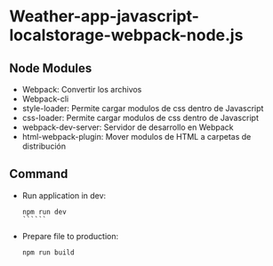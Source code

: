 # Weather-app-javascript-localstorage-webpack-node.js

## Node Modules
- Webpack: Convertir los archivos
- Webpack-cli
- style-loader: Permite cargar modulos de css dentro de Javascript
- css-loader: Permite cargar modulos de css dentro de Javascript
- webpack-dev-server: Servidor de desarrollo en Webpack
- html-webpack-plugin: Mover modulos de HTML a carpetas de distribución

## Command
- Run application in dev:

    ```````
    npm run dev
    ``````

- Prepare file to production:

    ``````
    npm run build
    ``````

